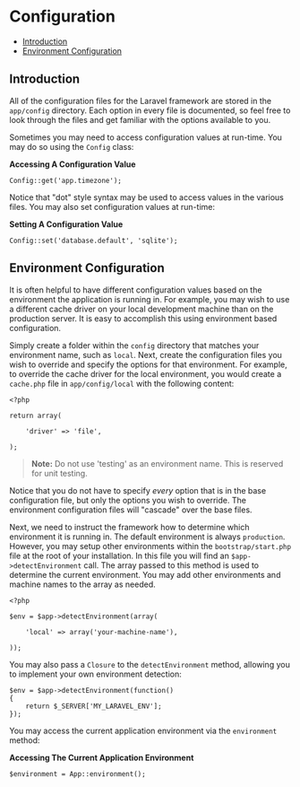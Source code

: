 # Configuration

- [Introduction](#introduction)
- [Environment Configuration](#environment-configuration)

<a name="introduction"></a>
## Introduction

All of the configuration files for the Laravel framework are stored in the `app/config` directory. Each option in every file is documented, so feel free to look through the files and get familiar with the options available to you.

Sometimes you may need to access configuration values at run-time. You may do so using the `Config` class:

**Accessing A Configuration Value**

	Config::get('app.timezone');

Notice that "dot" style syntax may be used to access values in the various files. You may also set configuration values at run-time:

**Setting A Configuration Value**

	Config::set('database.default', 'sqlite');

<a name="environment-configuration"></a>
## Environment Configuration

It is often helpful to have different configuration values based on the environment the application is running in. For example, you may wish to use a different cache driver on your local development machine than on the production server. It is easy to accomplish this using environment based configuration.

Simply create a folder within the `config` directory that matches your environment name, such as `local`. Next, create the configuration files you wish to override and specify the options for that environment. For example, to override the cache driver for the local environment, you would create a `cache.php` file in `app/config/local` with the following content:

	<?php

	return array(

		'driver' => 'file',

	);

> **Note:** Do not use 'testing' as an environment name. This is reserved for unit testing.

Notice that you do not have to specify _every_ option that is in the base configuration file, but only the options you wish to override. The environment configuration files will "cascade" over the base files.

Next, we need to instruct the framework how to determine which environment it is running in. The default environment is always `production`. However, you may setup other environments within the `bootstrap/start.php` file at the root of your installation. In this file you will find an `$app->detectEnvironment` call. The array passed to this method is used to determine the current environment. You may add other environments and machine names to the array as needed.

    <?php

    $env = $app->detectEnvironment(array(

        'local' => array('your-machine-name'),

    ));

You may also pass a `Closure` to the `detectEnvironment` method, allowing you to implement your own environment detection:

	$env = $app->detectEnvironment(function()
	{
		return $_SERVER['MY_LARAVEL_ENV'];
	});

You may access the current application environment via the `environment` method:

**Accessing The Current Application Environment**

	$environment = App::environment();

